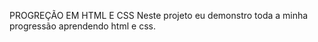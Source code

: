 PROGREÇÃO EM HTML E CSS
  Neste projeto eu demonstro toda a minha progressão aprendendo
  html e css.